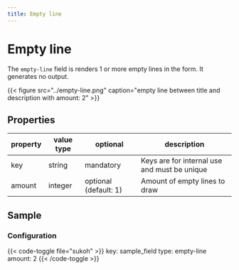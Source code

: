 ```yaml
---
title: Empty line
---
```


# Empty line

The `empty-line` field is renders 1 or more empty lines in the form. It generates no output.

{{< figure src="../empty-line.png" caption="empty line between title and description with amount: 2" >}}

## Properties

| property | value type | optional              | description                                  |
|----------|------------|-----------------------|----------------------------------------------|
| key      | string     | mandatory             | Keys are for internal use and must be unique |
| amount   | integer    | optional (default: 1) | Amount of empty lines to draw                |


## Sample

### Configuration

{{< code-toggle file="sukoh" >}}
key: sample_field
type: empty-line
amount: 2
{{< /code-toggle >}}
